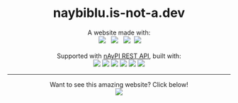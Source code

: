 <h1 align="center">
  naybiblu.is-not-a.dev
</h1>
<p align="center">
  A website made with:<br>
   <img
    src="https://img.shields.io/badge/HTML5-00008B?style=for-the-badge&logo=html5&logoColor=E34F26"/> 
   <img
    src="https://img.shields.io/badge/CSS3-00008B?style=for-the-badge&logo=css3&logoColor=1572B6"/> 
   <img
    src="https://img.shields.io/badge/JS-00008B?style=for-the-badge&logo=javascript&logoColor=F7DF1E"/>
  <img src="https://img.shields.io/badge/GITHUB%20PAGES-00008B?style=for-the-badge&logo=Github%20Pages&logoColor=white"/>
  <br><br>Supported with <u>nAyPI REST API</u>, built with:<br>
  <img
   src="https://img.shields.io/badge/RAILWAY-00008B?style=for-the-badge&logo=railway&logoColor=white"/>
  <img
   src="https://img.shields.io/badge/NODE%20JS-00008B?style=for-the-badge&logo=nodedotjs&logoColor=339933"/>
  <img
   src="https://img.shields.io/badge/EXPRESS%20JS-00008B?style=for-the-badge&logo=express&logoColor=white"/>
  <img
   src="https://img.shields.io/badge/MONGODB-00008B?style=for-the-badge&logo=mongodb&logoColor=4EA94B"/>
  <img
   src="https://img.shields.io/badge/DISCORD%20API-00008B?style=for-the-badge&logo=discord&logoColor=blue"/>
  <img
   src="https://img.shields.io/badge/NODEMAILER-00008B?style=for-the-badge&logo=nodemailer&logoColor=white"/>
</p>
<hr>
<p align="center">
  Want to see this amazing website? Click below!<br>
  <a href="https://naybiblu.is-not-a.dev">
    <img
     src="https://img.shields.io/badge/TELEPORT-00008B?style=for-the-badge&logo=none&logoColor=white"/>
  </a>
</p> 
